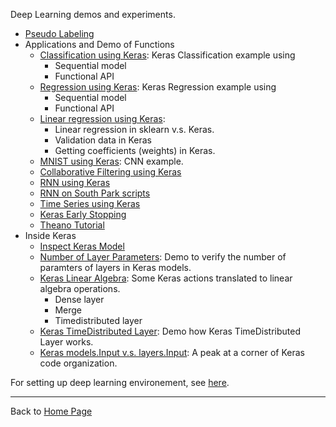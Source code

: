 Deep Learning demos and experiments.

- [Pseudo Labeling](https://github.com/yang-zhang/deep-learning/blob/master/pseudo_labeling.ipynb)
- Applications and Demo of Functions
  - [Classification using Keras](https://github.com/yang-zhang/deep-learning/blob/master/keras_classification.ipynb): Keras Classification example using 
    - Sequential model
    - Functional API
  - [Regression using Keras](https://github.com/yang-zhang/deep-learning/blob/master/keras_regression.ipynb): Keras Regression example using
    - Sequential model
    - Functional API
  - [Linear regression using Keras](https://github.com/yang-zhang/deep-learning/blob/master/keras_linear_regression.ipynb): 
    - Linear regression in sklearn v.s. Keras.
    - Validation data in Keras
    - Getting coefficients (weights) in Keras.
  - [MNIST using Keras](https://github.com/yang-zhang/deep-learning/blob/master/MNIST_keras.ipynb): CNN example.
  - [Collaborative Filtering using Keras](https://github.com/yang-zhang/deep-learning/blob/master/collaborative_filtering_keras.ipynb)
  - [RNN using Keras](https://github.com/yang-zhang/deep-learning/blob/master/keras_rnn.ipynb)
  - [RNN on South Park scripts](https://github.com/yang-zhang/deep-learning/blob/master/southpark_rnn.ipynb)
  - [Time Series using Keras](https://github.com/yang-zhang/deep-learning/blob/master/keras_time_series.ipynb)
  - [Keras Early Stopping](https://github.com/yang-zhang/deep-learning/blob/master/keras_early_stop.ipynb)
  - [Theano Tutorial](https://github.com/yang-zhang/deep-learning/blob/master/theano_tutorial.ipynb)
- Inside Keras
  - [Inspect Keras Model](https://github.com/yang-zhang/deep-learning/blob/master/inspect_keras_model.ipynb)
  - [Number of Layer Parameters](https://github.com/yang-zhang/deep-learning/blob/master/keras_number_of_paramters.ipynb): Demo to verify the number of paramters of layers in Keras models.
  - [Keras Linear Algebra](https://github.com/yang-zhang/deep-learning/blob/master/keras_linear_algebra.ipynb): Some Keras actions translated to linear algebra operations.
    - Dense layer 
    - Merge 
    - Timedistributed layer
  - [Keras TimeDistributed Layer](https://github.com/yang-zhang/deep-learning/blob/master/keras_timedistributed.ipynb): Demo how Keras TimeDistributed Layer works.
  - [Keras models.Input v.s. layers.Input](https://github.com/yang-zhang/deep-learning/blob/master/keras_input_models_vs_layers.ipynb): A peak at a corner of Keras code organization.


For setting up deep learning environement, see [here](https://github.com/yang-zhang/ds-env/blob/master/setup_deep_learning.md).

---
Back to [Home Page](https://yang-zhang.github.io/)
